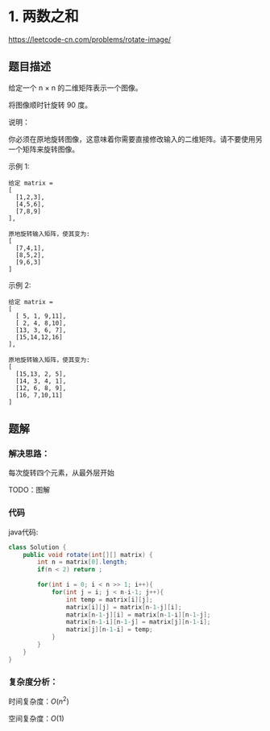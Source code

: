 # 1. 两数之和
https://leetcode-cn.com/problems/rotate-image/

## 题目描述

给定一个 n × n 的二维矩阵表示一个图像。

将图像顺时针旋转 90 度。

说明：

你必须在原地旋转图像，这意味着你需要直接修改输入的二维矩阵。请不要使用另一个矩阵来旋转图像。


示例 1:
```
给定 matrix = 
[
  [1,2,3],
  [4,5,6],
  [7,8,9]
],

原地旋转输入矩阵，使其变为:
[
  [7,4,1],
  [8,5,2],
  [9,6,3]
]
```

示例 2:
```
给定 matrix =
[
  [ 5, 1, 9,11],
  [ 2, 4, 8,10],
  [13, 3, 6, 7],
  [15,14,12,16]
], 

原地旋转输入矩阵，使其变为:
[
  [15,13, 2, 5],
  [14, 3, 4, 1],
  [12, 6, 8, 9],
  [16, 7,10,11]
]
```

## 题解

### 解决思路：

每次旋转四个元素，从最外层开始

TODO：图解

### 代码

java代码:
~~~ java
class Solution {
    public void rotate(int[][] matrix) {
    	int n = matrix[0].length;
        if(n < 2) return ;
        
        for(int i = 0; i < n >> 1; i++){
        	for(int j = i; j < n-i-1; j++){
                int temp = matrix[i][j];
                matrix[i][j] = matrix[n-1-j][i];
                matrix[n-1-j][i] = matrix[n-1-i][n-1-j];
                matrix[n-1-i][n-1-j] = matrix[j][n-1-i];
                matrix[j][n-1-i] = temp;
        	}
        }
    }
}
~~~

### 复杂度分析：

时间复杂度：$O(n^2)$

空间复杂度：$O(1)$
